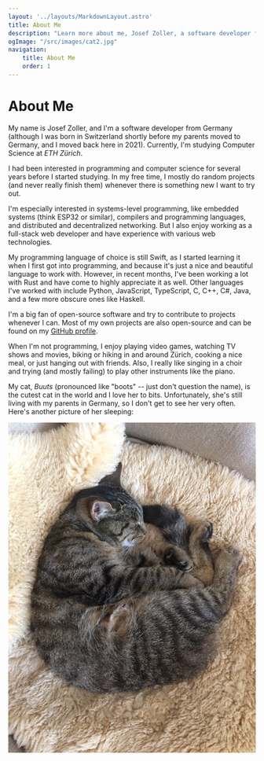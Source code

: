 ```yaml
---
layout: '../layouts/MarkdownLayout.astro'
title: About Me
description: "Learn more about me, Josef Zoller, a software developer from Germany."
ogImage: "/src/images/cat2.jpg"
navigation:
    title: About Me
    order: 1
---
```


# About Me

My name is Josef Zoller, and I'm a software developer from Germany (although I was born in Switzerland shortly before my parents moved to Germany, and I moved back here in 2021).
Currently, I'm studying Computer Science at *ETH Zürich*.

I had been interested in programming and computer science for several years before I started studying.
In my free time, I mostly do random projects (and never really finish them) whenever there is something new I want to try out.

I'm especially interested in systems-level programming, like embedded systems (think ESP32 or similar), compilers and programming languages, and distributed and decentralized networking.
But I also enjoy working as a full-stack web developer and have experience with various web technologies.

My programming language of choice is still Swift, as I started learning it when I first got into programming, and because it's just a nice and beautiful language to work with.
However, in recent months, I've been working a lot with Rust and have come to highly appreciate it as well.
Other languages I've worked with include Python, JavaScript, TypeScript, C, C++, C#, Java, and a few more obscure ones like Haskell.

I'm a big fan of open-source software and try to contribute to projects whenever I can.
Most of my own projects are also open-source and can be found on my [GitHub profile](https://github.com/Zollerboy1).

When I'm not programming, I enjoy playing video games, watching TV shows and movies, biking or hiking in and around Zürich, cooking a nice meal, or just hanging out with friends.
Also, I really like singing in a choir and trying (and mostly failing) to play other instruments like the piano.

My cat, *Buuts* (pronounced like "boots" -- just don't question the name), is the cutest cat in the world and I love her to bits.
Unfortunately, she's still living with my parents in Germany, so I don't get to see her very often.
Here's another picture of her sleeping:

![Another (very cute) picture of my cat](../images/cat2.jpg)
